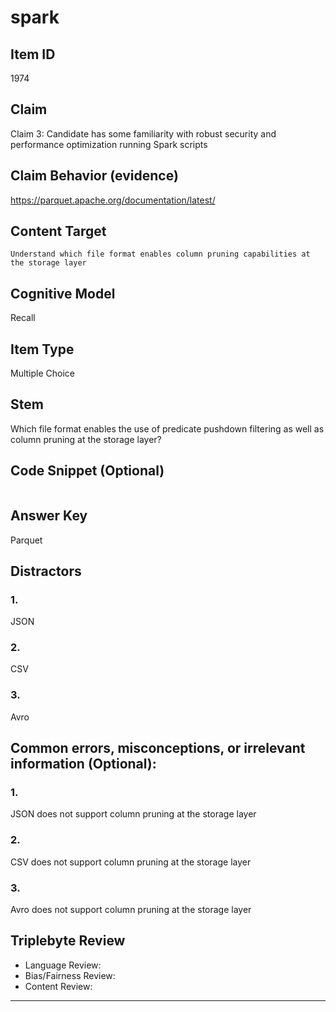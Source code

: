 # spark

## Item ID
1974

## Claim

Claim 3: Candidate has some familiarity with robust security and performance optimization running Spark scripts

## Claim Behavior (evidence)

https://parquet.apache.org/documentation/latest/

## Content Target

`Understand which file format enables column pruning capabilities at the storage layer`

## Cognitive Model

Recall

## Item Type

Multiple Choice

## Stem

Which file format enables the use of predicate pushdown filtering as well as column pruning at the storage layer?

## Code Snippet (Optional)

```

```

## Answer Key

Parquet

## Distractors

### 1.

JSON

### 2.

CSV

### 3.

Avro

## Common errors, misconceptions, or irrelevant information (Optional):

### 1.

JSON does not support column pruning at the storage layer

### 2.

CSV does not support column pruning at the storage layer

### 3.

Avro does not support column pruning at the storage layer

## Triplebyte Review

- Language Review:
- Bias/Fairness Review:
- Content Review:

---
